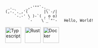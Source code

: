 ```text
 _._     _,-'""`-._
(,-.`._,'(       |\`-/|
    `-.-' \ )-`( , o o)
          `-    \`_`"'-   Hello, World!
```

<a href="https://www.typescriptlang.org/" target="_blank"><img src="https://github.com/user-attachments/assets/ef1b2452-ef64-4be6-b9a1-8eb44f0f0838" alt="Typescript" height="50" /></a>&nbsp;&nbsp;
<a href="https://www.rust-lang.org/" target="_blank"><img src="https://github.com/user-attachments/assets/00afb3f3-aa65-48db-8de6-40c3a8ea752a" alt="Rust" height="50" /></a>&nbsp;
<a href="https://www.docker.com/" target="_blank"><img src="https://github.com/user-attachments/assets/8f3afe18-c92f-402b-89bd-caa181c2914f" alt="Docker" height="50" /></a>
